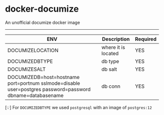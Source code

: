 # docker-documize
An unofficial documize docker image

---

| ENV | Description | Required |
| ------ | ------ | ------ |
| DOCUMIZELOCATION | where it is located | YES
| DOCUMIZEDBTYPE | db type | YES
| DOCUMIZESALT | db salt | YES
| DOCUMIZEDB=host=hostname port=portnum sslmode=disable user=postgres password=password dbname=databasename | db conn | YES

[💡] For `DOCUMIZEDBTYPE` we used `postgresql` with an image of `postgres:12`
